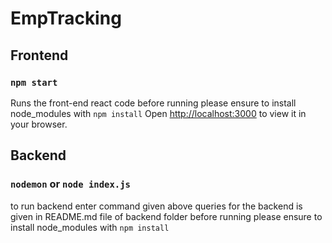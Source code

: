 # EmpTracking

## Frontend
### `npm start`

Runs the front-end react code
before running please ensure to install node_modules with `npm install`
Open [http://localhost:3000](http://localhost:3000) to view it in your browser.

## Backend
### `nodemon` or `node index.js`

to run backend enter command given above
queries for the backend is given in README.md file of backend folder
before running please ensure to install node_modules with `npm install`
